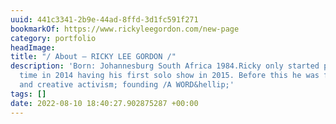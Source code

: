 ```yaml
---
uuid: 441c3341-2b9e-44ad-8ffd-3d1fc591f271
bookmarkOf: https://www.rickyleegordon.com/new-page
category: portfolio
headImage:
title: "/ About — RICKY LEE GORDON /"
description: 'Born: Johannesburg South Africa 1984.Ricky only started painting full
  time in 2014 having his first solo show in 2015. Before this he was focused on curatorial
  and creative activism; founding /A WORD&hellip;'
tags: []
date: 2022-08-10 18:40:27.902875287 +00:00
---
```


